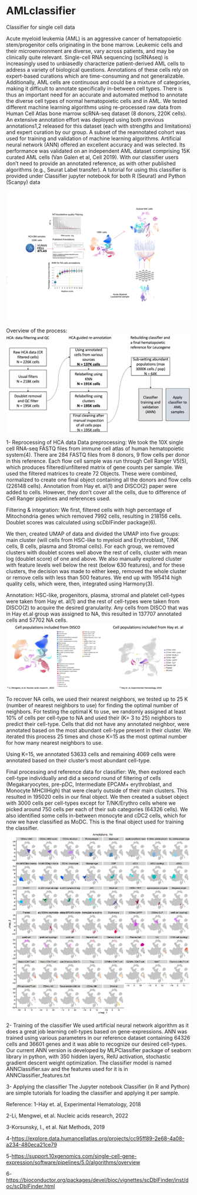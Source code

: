# AMLclassifier
Classifier for single cell data

Acute myeloid leukemia (AML) is an aggressive cancer of hematopoietic stem/progenitor cells originating in the bone marrow. Leukemic cells and their microenvironment are diverse, vary across patients, and may be clinically quite relevant. Single-cell RNA sequencing (scRNAseq) is increasingly used to unbiasedly characterize patient-derived AML cells to address a variety of biological questions. Annotations of these cells rely on expert-based curations which are time-consuming and not generalizable. Additionally, AML cells are continuous and could be a mixture of categories, making it difficult to annotate specifically in-between cell types. There is thus an important need for an accurate and automated method to annotate the diverse cell types of normal hematopoietic cells and in AML. We tested different machine learning algorithms using re-processed raw data from Human Cell Atlas bone marrow scRNA-seq dataset (8 donors, 220K cells). An extensive annotation effort was deployed using both previous annotations1,2 released for this dataset (each with strengths and limitations) and expert curation by our group. A subset of the reannotated cohort was used for training and validation of machine learning algorithms. Artificial neural network (ANN) offered an excellent accuracy and was selected. Its performance was validated on an independent AML dataset comprising 15K curated AML cells (Van Galen et al, Cell 2019). With our classifier users don’t need to provide an annotated reference, as with other published algorithms (e.g., Seurat Label transfer). A tutorial for using this classifier is provided under Classifier jupyter notebook for both R (Seurat) and Python (Scanpy) data

![Screenshot](Model/img/fig1.png)

Overview of the process:
![Screenshot](Model/img/fig2.png)


1- Reprocessing of HCA data
Data preprocessing: 
We took the 10X single cell RNA-seq FASTQ files from immune cell atlas of human hematopoietic system(4). There are 284 FASTQ files from 8 donors, 9 flow cells per donor in this reference. Each flow cell sample was run through Cell Ranger V5(5), which produces filtered/unfiltered matrix of gene counts per sample. We used the filtered matrices to create 72 Objects. These were combined, normalized to create one final object containing all the donors and flow cells (226148 cells). Annotation from Hay et. al(1) and DISCO(2) paper were added to cells. However, they don’t cover all the cells, due to difference of Cell Ranger pipelines and references used.

Filtering & integration:
We first, filtered cells with high percentage of Mitochondria genes which removed 7992 cells, resulting in 218156 cells. Doublet scores was calculated using scDblFinder package(6).

We then, created UMAP of data and divided the UMAP into five groups: main cluster (will cells from HSC-like to myeloid and Erythroblast, T/NK cells, B cells, plasma and Stromal cells).
For each group, we removed clusters with doublet scores well above the rest of cells, cluster with mean log (doublet score) of one and above. We also manually explored cluster with feature levels well below the rest (below 630 features), and for these clusters, the decision was made to either keep, removed the whole cluster or remove cells with less than 500 features. We end up with 195414 high quality cells, which were, then, integrated using Harmony(3).

Annotation:
HSC-like, progenitors, plasma, stromal and platelet cell-types were taken from Hay et. al(1) and the rest of cell-types were taken from DISCO(2) to acquire the desired granularity. Any cells from DISCO that was in Hay et.al group was assigned to NA, this resulted in 137707 annotated cells and 57702 NA cells. 
![Screenshot](Model/img/fig3.png)

To recover NA cells, we used their nearest neighbors, we tested up to 25 K (number of nearest neighbors to use) for finding the optimal number of neighbors.
For testing the optimal K to use, we randomly assigned at least 10% of cells per cell-type to NA and used their (K= 3 to 25) neighbors to predict their cell-type. Cells that did not have any annotated neighbor, were annotated based on the most abundant cell-type present in their cluster. We iterated this process 25 times and chose K=15 as the most optimal number for how many nearest neighbors to use.


Using K=15, we annotated 53633 cells and remaining 4069 cells were annotated based on their cluster’s most abundant cell-type.


Final processing and reference data for classifier:
We, then explored each cell-type individually and did a second round of filtering of cells (Megakaryocytes, pre-pDC, Intermediate EPCAM+ erythroblast, and Monocyte MHCIIHigh) that were clearly outside of their main clusters. This resulted in 195020 cells in our final object. We then created a subset object with 3000 cells per cell-types except for T/NK/Erythro cells where we picked around 750 cells per each of their sub categories (64326 cells). We also identified some cells in-between monocyte and cDC2 cells, which for now we have classified as MoDC. This is the final object used for training the classifier.
![Screenshot](Model/img/fig4.png)


2- Training of the classifier
We used artificial neural network algorithm as it does a great job learning cell-types based on gene-expressions. ANN was trained using various parameters in our reference dataset containing 64326 cells and 36601 genes and it was able to recognize our desired cell-types. Our current ANN version is developed by MLPClassifier package of seaborn library in python, with 350 hidden layers, RelU activation, stochastic gradient descent weight optimization. The classifier model is named ANNClassifier.sav and the features used for it is in ANNClassifier_features.txt

3- Applying the classifier
The Jupyter notebook Classifier (in R and Python) are simple tutorials for loading the classifier and applying it per sample.


Reference:
1-Hay et. al, Experimental Hematology, 2018

2-Li, Mengwei, et al. Nucleic acids research, 2022

3-Korsunsky, I., et al. Nat Methods, 2019 

4-https://explore.data.humancellatlas.org/projects/cc95ff89-2e68-4a08-a234-480eca21ce79

5-https://support.10xgenomics.com/single-cell-gene-expression/software/pipelines/5.0/algorithms/overview

6-https://bioconductor.org/packages/devel/bioc/vignettes/scDblFinder/inst/doc/scDblFinder.html

